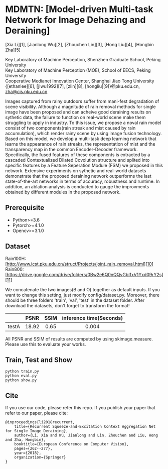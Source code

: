 # MDMTN: [Model-driven Multi-task  Network for Image Dehazing and Deraining]

[Xia Li][1], [Jianlong Wu][2], [Zhouchen Lin][3], [Hong Liu][4], [Hongbin Zha][5]<br>

Key Laboratory of Machine Perception, Shenzhen Graduate School, Peking University<br>
Key Laboratory of Machine Perception (MOE), School of EECS, Peking University<br>
Cooperative Medianet Innovation Center, Shanghai Jiao Tong University<br>
{[ethanlee][6], [jlwu1992][7], [zlin][8], [hongliu][9]}@pku.edu.cn, zha@cis.pku.edu.cn

Images captured from rainy outdoors suffer from mani-fest degradation of scene visibility. Although a magnitude of rain removal methods for single image have been proposed and can acheive good deraining results on sythetic data, the failure to function on real-world scene make them struggling to apply in industry. To this issue, we propose a noval rain model consist of two components(rain streak and mist caused by rain accumulation), which render rainy scene by using image fusion technology. Based on this model, we develop a multi-task deep learning network that learns the appearance of rain streaks, the representation of mist and the transparency map in the common Encoder-Decoder framework. Specifically, the fused features of these components is extracted by a cascaded Contextualized Dilated Covolution structure and splited into specific features by a Feature Seperation Module (FSM) we proposed in this network. Extensive experiments on sythetic and real-world datasets demonstrate that the proposed deraining network outperforms the last state-of-the-art networks in terms of accuracy, robustness and runtime. In addtiton, an ablation analysis is conducted to gauge the improvments obtained by different modules in the proposed network.

## Prerequisite
- Python>=3.6
- Pytorch>=4.1.0
- Opencv>=3.1.0

## Dataset
Rain100H: [http://www.icst.pku.edu.cn/struct/Projects/joint_rain_removal.html][10]<br>
Rain800: [https://drive.google.com/drive/folders/0Bw2e6Q0nQQvGbi1xV1Yxd09rY2s][11]

We concatenate the two images(B and O) together as default inputs. If you want to change this setting, just modify config/dataset.py.
Moreover, there should be three folders 'train', 'val', 'test' in the dataset folder.
After download the datasets, don't forget to transform the format!

|         | PSNR  | SSIM  | inference time(Seconds) |
| :------:| :---: | :---: | :---------------------: | 
| testA   | 18.92 | 0.65  |          0.004          |

All PSNR and SSIM of results are computed by using skimage.measure. Please use this to evaluate your works.

## Train, Test and Show
    python train.py
    python eval.py
    python show.py


## Cite
If you use our code, please refer this repo.
If you publish your paper that refer to our paper, please cite:

    @inproceedings{li2018recurrent,  
        title={Recurrent Squeeze-and-Excitation Context Aggregation Net for Single Image Deraining},  
        author={Li, Xia and Wu, Jianlong and Lin, Zhouchen and Liu, Hong and Zha, Hongbin},  
        booktitle={European Conference on Computer Vision},  
        pages={262--277},  
        year={2018},  
        organization={Springer}  
    }


